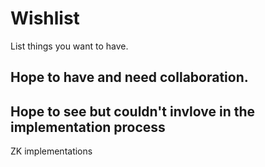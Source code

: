 # Wishlist
List things you want to have.

## Hope to have and need collaboration.


## Hope to see but couldn't invlove in the implementation process
ZK implementations
